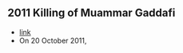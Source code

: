 ## 2011 Killing of Muammar Gaddafi
- [link](https://en.wikipedia.org/wiki/Killing_of_Muammar_Gaddafi)
- On 20 October 2011,